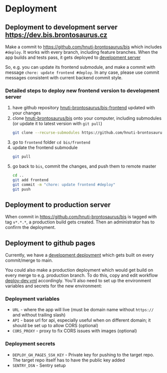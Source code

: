 # Deployment

## Deployment to development server https://dev.bis.brontosaurus.cz

Make a commit to https://github.com/hnuti-brontosaurus/bis which includes `#deploy`. It works with every branch, including feature branches. When the app builds and tests pass, it gets deployed to [development server](https://dev.bis.brontosaurus.cz)

So, e.g. you can update its frontend submodule, and make a commit with message `chore: update frontend #deploy`. In any case, please use commit messages consistent with current backend commit style.

### Detailed steps to deploy new frontend version to development server

1. have github repository [hnuti-brontosaurus/bis-frontend](https://github.com/hnuti-brontosaurus/bis-frontend/) updated with your changes
1. clone [hnuti-brontosaurus/bis](https://github.com/hnuti-brontosaurus/bis) onto your computer, including submodules (or update it to latest version with `git pull`)
   ```bash
   git clone --recurse-submodules https://github.com/hnuti-brontosaurus/bis.git
   ```
1. go to `frontend` folder
   `cd bis/frontend`
1. update the frontend submodule
   ```bash
   git pull
   ```
1. go back to `bis`, commit the changes, and push them to remote master
   ```bash
   cd ..
   git add frontend
   git commit -m "chore: update frontend #deploy"
   git push
   ```

## Deployment to production server

When commit in https://github.com/hnuti-brontosaurus/bis is tagged with tag `v*.*.*`, a production build gets created. Then an administrator has to confirm the deployment.

## Deployment to github pages

Currently, we have a [development deployment](https://github.com/hnuti-brontosaurus/bis-frontend-build-dev) which gets built on every commit/merge to main.

You could also make a production deployment which would get build on every merge to e.g. production branch. To do this, copy and edit workflow [deploy-dev.yml](../.github/workflows/deploy-dev.yml) accordingly. You'll also need to set up the environment variables and secrets for the new environment:

### Deployment variables

- `URL` - where the app will live (must be domain name without `https://` and without trailing slash)
- `API` - base url for api, especially useful when on different domain; it should be set up to allow CORS (optional)
- `CORS_PROXY` - proxy to fix CORS issues with images (optional)

### Deployment secrets

- `DEPLOY_GH_PAGES_SSH_KEY` - Private key for pushing to the target repo. The target repo itself has to have the public key added
- `SENTRY_DSN` - Sentry setup

